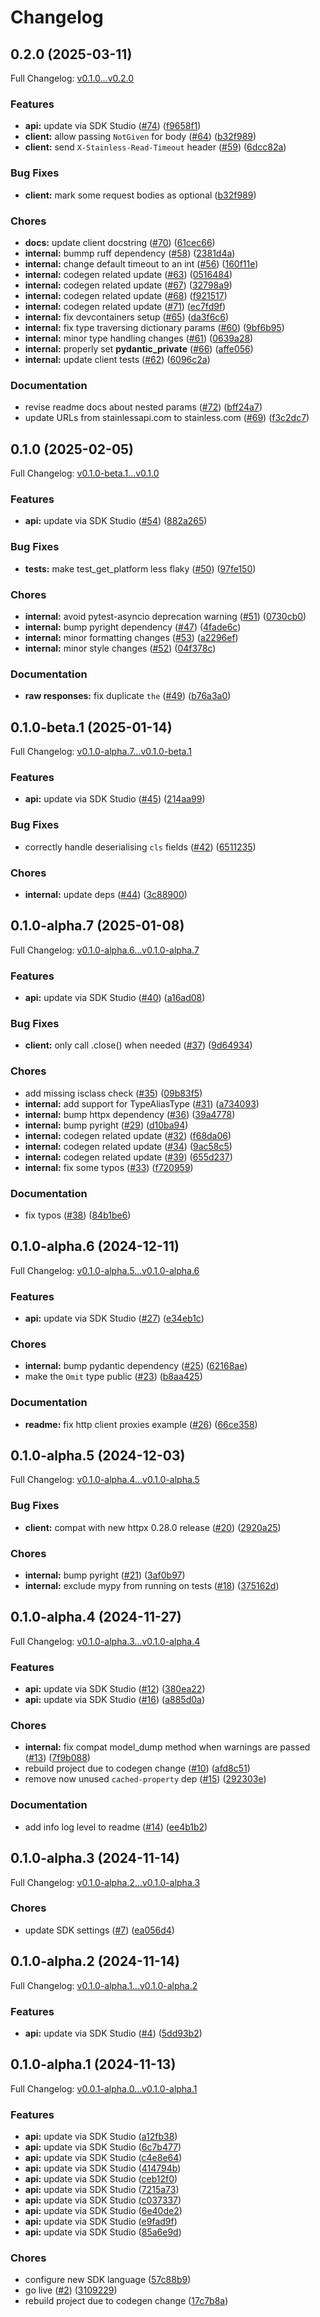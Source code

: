 # Changelog

## 0.2.0 (2025-03-11)

Full Changelog: [v0.1.0...v0.2.0](https://github.com/prelude-so/python-sdk/compare/v0.1.0...v0.2.0)

### Features

* **api:** update via SDK Studio ([#74](https://github.com/prelude-so/python-sdk/issues/74)) ([f9658f1](https://github.com/prelude-so/python-sdk/commit/f9658f1ebacf25f72ae9a8e9076958055c2de570))
* **client:** allow passing `NotGiven` for body ([#64](https://github.com/prelude-so/python-sdk/issues/64)) ([b32f989](https://github.com/prelude-so/python-sdk/commit/b32f98934973c8c2cfacd3ad9a6c0817405ec3c9))
* **client:** send `X-Stainless-Read-Timeout` header ([#59](https://github.com/prelude-so/python-sdk/issues/59)) ([6dcc82a](https://github.com/prelude-so/python-sdk/commit/6dcc82a592bdad9316eae8ab7b93095d2176caf3))


### Bug Fixes

* **client:** mark some request bodies as optional ([b32f989](https://github.com/prelude-so/python-sdk/commit/b32f98934973c8c2cfacd3ad9a6c0817405ec3c9))


### Chores

* **docs:** update client docstring ([#70](https://github.com/prelude-so/python-sdk/issues/70)) ([61cec66](https://github.com/prelude-so/python-sdk/commit/61cec666606b1999db0d6c7bc08e77aa2aed869e))
* **internal:** bummp ruff dependency ([#58](https://github.com/prelude-so/python-sdk/issues/58)) ([2381d4a](https://github.com/prelude-so/python-sdk/commit/2381d4a22cfd032f97470e0d012b6fc8a133305c))
* **internal:** change default timeout to an int ([#56](https://github.com/prelude-so/python-sdk/issues/56)) ([160f11e](https://github.com/prelude-so/python-sdk/commit/160f11e767ab3d5f7f1fdd8e423a6277a651fc82))
* **internal:** codegen related update ([#63](https://github.com/prelude-so/python-sdk/issues/63)) ([0516484](https://github.com/prelude-so/python-sdk/commit/05164849027af87dba0911340086b7904a7171f2))
* **internal:** codegen related update ([#67](https://github.com/prelude-so/python-sdk/issues/67)) ([32798a9](https://github.com/prelude-so/python-sdk/commit/32798a95e57769f4fc29abac8ba2dcd58d55a6ef))
* **internal:** codegen related update ([#68](https://github.com/prelude-so/python-sdk/issues/68)) ([f921517](https://github.com/prelude-so/python-sdk/commit/f921517c1c0b0c8197886f6948cecf56a1fdea87))
* **internal:** codegen related update ([#71](https://github.com/prelude-so/python-sdk/issues/71)) ([ec7fd9f](https://github.com/prelude-so/python-sdk/commit/ec7fd9feb6f45caf98d9667072910b6a0ebfc25d))
* **internal:** fix devcontainers setup ([#65](https://github.com/prelude-so/python-sdk/issues/65)) ([da3f6c6](https://github.com/prelude-so/python-sdk/commit/da3f6c6f48241dfe0909aabeb3eec2ba83c0e8ef))
* **internal:** fix type traversing dictionary params ([#60](https://github.com/prelude-so/python-sdk/issues/60)) ([9bf6b95](https://github.com/prelude-so/python-sdk/commit/9bf6b958c8b1ac01d191fb3ffdad7beb9ad0f06a))
* **internal:** minor type handling changes ([#61](https://github.com/prelude-so/python-sdk/issues/61)) ([0639a28](https://github.com/prelude-so/python-sdk/commit/0639a28c925209b6d2adb2d3022f350044bf5995))
* **internal:** properly set __pydantic_private__ ([#66](https://github.com/prelude-so/python-sdk/issues/66)) ([affe056](https://github.com/prelude-so/python-sdk/commit/affe056afdc01fc46d7dc23a003b69bb8528c16d))
* **internal:** update client tests ([#62](https://github.com/prelude-so/python-sdk/issues/62)) ([6096c2a](https://github.com/prelude-so/python-sdk/commit/6096c2aff213dca771b4e8f8675569e1bc1d1edf))


### Documentation

* revise readme docs about nested params ([#72](https://github.com/prelude-so/python-sdk/issues/72)) ([bff24a7](https://github.com/prelude-so/python-sdk/commit/bff24a785fbd56e126249cbfbc8f2af5c179b8a6))
* update URLs from stainlessapi.com to stainless.com ([#69](https://github.com/prelude-so/python-sdk/issues/69)) ([f3c2dc7](https://github.com/prelude-so/python-sdk/commit/f3c2dc7a219c04490aa22cdab677410136dc09d3))

## 0.1.0 (2025-02-05)

Full Changelog: [v0.1.0-beta.1...v0.1.0](https://github.com/prelude-so/python-sdk/compare/v0.1.0-beta.1...v0.1.0)

### Features

* **api:** update via SDK Studio ([#54](https://github.com/prelude-so/python-sdk/issues/54)) ([882a265](https://github.com/prelude-so/python-sdk/commit/882a265dbfd660fa86be9fceafd3bf095f332a7f))


### Bug Fixes

* **tests:** make test_get_platform less flaky ([#50](https://github.com/prelude-so/python-sdk/issues/50)) ([97fe150](https://github.com/prelude-so/python-sdk/commit/97fe150523ae369a3c1729c8a64ddcdbc2660fc6))


### Chores

* **internal:** avoid pytest-asyncio deprecation warning ([#51](https://github.com/prelude-so/python-sdk/issues/51)) ([0730cb0](https://github.com/prelude-so/python-sdk/commit/0730cb06e3db10b3a2ab537a23eafbe469e6b316))
* **internal:** bump pyright dependency ([#47](https://github.com/prelude-so/python-sdk/issues/47)) ([4fade6c](https://github.com/prelude-so/python-sdk/commit/4fade6ce965301b6fd4285c6192ce81b078296d6))
* **internal:** minor formatting changes ([#53](https://github.com/prelude-so/python-sdk/issues/53)) ([a2296ef](https://github.com/prelude-so/python-sdk/commit/a2296ef6d9581d4557832e42d683ec6a503b9b2e))
* **internal:** minor style changes ([#52](https://github.com/prelude-so/python-sdk/issues/52)) ([04f378c](https://github.com/prelude-so/python-sdk/commit/04f378c43cdcc795ca4a4967075db0f1480bf358))


### Documentation

* **raw responses:** fix duplicate `the` ([#49](https://github.com/prelude-so/python-sdk/issues/49)) ([b76a3a0](https://github.com/prelude-so/python-sdk/commit/b76a3a0e0376777859a1e938015309fc569734b0))

## 0.1.0-beta.1 (2025-01-14)

Full Changelog: [v0.1.0-alpha.7...v0.1.0-beta.1](https://github.com/prelude-so/python-sdk/compare/v0.1.0-alpha.7...v0.1.0-beta.1)

### Features

* **api:** update via SDK Studio ([#45](https://github.com/prelude-so/python-sdk/issues/45)) ([214aa99](https://github.com/prelude-so/python-sdk/commit/214aa996f4ffea2c40030b938f205562d608c144))


### Bug Fixes

* correctly handle deserialising `cls` fields ([#42](https://github.com/prelude-so/python-sdk/issues/42)) ([6511235](https://github.com/prelude-so/python-sdk/commit/65112351b9c6767bbd3447b17ebab220bf04e34d))


### Chores

* **internal:** update deps ([#44](https://github.com/prelude-so/python-sdk/issues/44)) ([3c88900](https://github.com/prelude-so/python-sdk/commit/3c8890016b22448529967e11b9082721f8c5954c))

## 0.1.0-alpha.7 (2025-01-08)

Full Changelog: [v0.1.0-alpha.6...v0.1.0-alpha.7](https://github.com/prelude-so/python-sdk/compare/v0.1.0-alpha.6...v0.1.0-alpha.7)

### Features

* **api:** update via SDK Studio ([#40](https://github.com/prelude-so/python-sdk/issues/40)) ([a16ad08](https://github.com/prelude-so/python-sdk/commit/a16ad08cc54132be9f0d3553b21d98ca983edcba))


### Bug Fixes

* **client:** only call .close() when needed ([#37](https://github.com/prelude-so/python-sdk/issues/37)) ([9d64934](https://github.com/prelude-so/python-sdk/commit/9d64934403b4cfa4becd15b3d4f9934354ce1135))


### Chores

* add missing isclass check ([#35](https://github.com/prelude-so/python-sdk/issues/35)) ([09b83f5](https://github.com/prelude-so/python-sdk/commit/09b83f50fd71367bee93758a31cd53621ba56ab3))
* **internal:** add support for TypeAliasType ([#31](https://github.com/prelude-so/python-sdk/issues/31)) ([a734093](https://github.com/prelude-so/python-sdk/commit/a7340937bba33d659b17e001c3dc98d7f4b8d009))
* **internal:** bump httpx dependency ([#36](https://github.com/prelude-so/python-sdk/issues/36)) ([39a4778](https://github.com/prelude-so/python-sdk/commit/39a4778690edc67b96e4b7a67e8d75b3d184502a))
* **internal:** bump pyright ([#29](https://github.com/prelude-so/python-sdk/issues/29)) ([d10ba94](https://github.com/prelude-so/python-sdk/commit/d10ba94c17a48a69d6de2551f91d417dfd1a14e2))
* **internal:** codegen related update ([#32](https://github.com/prelude-so/python-sdk/issues/32)) ([f68da06](https://github.com/prelude-so/python-sdk/commit/f68da06af9e1db5524256ee91adeb46746e2d9ce))
* **internal:** codegen related update ([#34](https://github.com/prelude-so/python-sdk/issues/34)) ([9ac58c5](https://github.com/prelude-so/python-sdk/commit/9ac58c502a1247208c6bc77d482f87b6389dd1a9))
* **internal:** codegen related update ([#39](https://github.com/prelude-so/python-sdk/issues/39)) ([655d237](https://github.com/prelude-so/python-sdk/commit/655d237f79cf048671378fdfa340b9c32cc36484))
* **internal:** fix some typos ([#33](https://github.com/prelude-so/python-sdk/issues/33)) ([f720959](https://github.com/prelude-so/python-sdk/commit/f72095954c5f648759c52261916944c4363f2614))


### Documentation

* fix typos ([#38](https://github.com/prelude-so/python-sdk/issues/38)) ([84b1be6](https://github.com/prelude-so/python-sdk/commit/84b1be6c4450fbed3d9436dc48ad22a10ec75e0d))

## 0.1.0-alpha.6 (2024-12-11)

Full Changelog: [v0.1.0-alpha.5...v0.1.0-alpha.6](https://github.com/prelude-so/python-sdk/compare/v0.1.0-alpha.5...v0.1.0-alpha.6)

### Features

* **api:** update via SDK Studio ([#27](https://github.com/prelude-so/python-sdk/issues/27)) ([e34eb1c](https://github.com/prelude-so/python-sdk/commit/e34eb1c2f450d5068cce21d414d3a4a04c3b0766))


### Chores

* **internal:** bump pydantic dependency ([#25](https://github.com/prelude-so/python-sdk/issues/25)) ([62168ae](https://github.com/prelude-so/python-sdk/commit/62168aeb00400db101ef33e54b8c3d8446bea8f4))
* make the `Omit` type public ([#23](https://github.com/prelude-so/python-sdk/issues/23)) ([b8aa425](https://github.com/prelude-so/python-sdk/commit/b8aa425a77c73290a46dba106cb7277e67d1bf0f))


### Documentation

* **readme:** fix http client proxies example ([#26](https://github.com/prelude-so/python-sdk/issues/26)) ([66ce358](https://github.com/prelude-so/python-sdk/commit/66ce358d153fef76d64827abe99907badb64d220))

## 0.1.0-alpha.5 (2024-12-03)

Full Changelog: [v0.1.0-alpha.4...v0.1.0-alpha.5](https://github.com/prelude-so/python-sdk/compare/v0.1.0-alpha.4...v0.1.0-alpha.5)

### Bug Fixes

* **client:** compat with new httpx 0.28.0 release ([#20](https://github.com/prelude-so/python-sdk/issues/20)) ([2920a25](https://github.com/prelude-so/python-sdk/commit/2920a25772e640ee100d332658b79836ae0e6375))


### Chores

* **internal:** bump pyright ([#21](https://github.com/prelude-so/python-sdk/issues/21)) ([3af0b97](https://github.com/prelude-so/python-sdk/commit/3af0b979ddee008fc9dabd2a3d7ce78727df3e03))
* **internal:** exclude mypy from running on tests ([#18](https://github.com/prelude-so/python-sdk/issues/18)) ([375162d](https://github.com/prelude-so/python-sdk/commit/375162d3e52d77faeaf3970a531a32ef60a50815))

## 0.1.0-alpha.4 (2024-11-27)

Full Changelog: [v0.1.0-alpha.3...v0.1.0-alpha.4](https://github.com/prelude-so/python-sdk/compare/v0.1.0-alpha.3...v0.1.0-alpha.4)

### Features

* **api:** update via SDK Studio ([#12](https://github.com/prelude-so/python-sdk/issues/12)) ([380ea22](https://github.com/prelude-so/python-sdk/commit/380ea22a509deeb05b9b27af7b21aae5a70b4380))
* **api:** update via SDK Studio ([#16](https://github.com/prelude-so/python-sdk/issues/16)) ([a885d0a](https://github.com/prelude-so/python-sdk/commit/a885d0a4aaa978adf582c8743011765dfc65614f))


### Chores

* **internal:** fix compat model_dump method when warnings are passed ([#13](https://github.com/prelude-so/python-sdk/issues/13)) ([7f9b088](https://github.com/prelude-so/python-sdk/commit/7f9b08842698d0eb6911464089583d56db63e0cf))
* rebuild project due to codegen change ([#10](https://github.com/prelude-so/python-sdk/issues/10)) ([afd8c51](https://github.com/prelude-so/python-sdk/commit/afd8c5127bce604ba78290aaf62659a3c02471a5))
* remove now unused `cached-property` dep ([#15](https://github.com/prelude-so/python-sdk/issues/15)) ([292303e](https://github.com/prelude-so/python-sdk/commit/292303e362071f1ba1d7ce2e8311653e4c4ec3f6))


### Documentation

* add info log level to readme ([#14](https://github.com/prelude-so/python-sdk/issues/14)) ([ee4b1b2](https://github.com/prelude-so/python-sdk/commit/ee4b1b2cbfbec80d0ec43cb8e7c54cd0acaad7b9))

## 0.1.0-alpha.3 (2024-11-14)

Full Changelog: [v0.1.0-alpha.2...v0.1.0-alpha.3](https://github.com/prelude-so/python-sdk/compare/v0.1.0-alpha.2...v0.1.0-alpha.3)

### Chores

* update SDK settings ([#7](https://github.com/prelude-so/python-sdk/issues/7)) ([ea056d4](https://github.com/prelude-so/python-sdk/commit/ea056d4e561e83d012c758ffcc5b8b60c0be28f5))

## 0.1.0-alpha.2 (2024-11-14)

Full Changelog: [v0.1.0-alpha.1...v0.1.0-alpha.2](https://github.com/prelude-so/python-sdk/compare/v0.1.0-alpha.1...v0.1.0-alpha.2)

### Features

* **api:** update via SDK Studio ([#4](https://github.com/prelude-so/python-sdk/issues/4)) ([5dd93b2](https://github.com/prelude-so/python-sdk/commit/5dd93b2620abcec8e912c4c7019edaf6265b62a2))

## 0.1.0-alpha.1 (2024-11-13)

Full Changelog: [v0.0.1-alpha.0...v0.1.0-alpha.1](https://github.com/prelude-so/python-sdk/compare/v0.0.1-alpha.0...v0.1.0-alpha.1)

### Features

* **api:** update via SDK Studio ([a12fb38](https://github.com/prelude-so/python-sdk/commit/a12fb38d4c48b0719866317a5255082e24e10924))
* **api:** update via SDK Studio ([6c7b477](https://github.com/prelude-so/python-sdk/commit/6c7b477531e451af0b8d2026439d90cf86927ba5))
* **api:** update via SDK Studio ([c4e8e64](https://github.com/prelude-so/python-sdk/commit/c4e8e6495a0144ee4cc15acef97dd19ec620a983))
* **api:** update via SDK Studio ([414794b](https://github.com/prelude-so/python-sdk/commit/414794bb59f6f7369e284c6d2397876af966654e))
* **api:** update via SDK Studio ([ceb12f0](https://github.com/prelude-so/python-sdk/commit/ceb12f0e846918722f0dd0a95f3621a933f865f1))
* **api:** update via SDK Studio ([7215a73](https://github.com/prelude-so/python-sdk/commit/7215a73eb5de3eb54c8b1fc061aa364858489dcf))
* **api:** update via SDK Studio ([c037337](https://github.com/prelude-so/python-sdk/commit/c0373374764304163e5b7de137408c88d35e7dc8))
* **api:** update via SDK Studio ([6e40de2](https://github.com/prelude-so/python-sdk/commit/6e40de26cdbc73a6e3bdff03e346dc34510d2eb3))
* **api:** update via SDK Studio ([e9fad9f](https://github.com/prelude-so/python-sdk/commit/e9fad9f7cd6638ef39b288d8f7d111a78d29fa43))
* **api:** update via SDK Studio ([85a6e9d](https://github.com/prelude-so/python-sdk/commit/85a6e9d7a923856748323abbe9c626dcff6f99bc))


### Chores

* configure new SDK language ([57c88b9](https://github.com/prelude-so/python-sdk/commit/57c88b95e0cbd5d6ea76e24019145ab5ed173438))
* go live ([#2](https://github.com/prelude-so/python-sdk/issues/2)) ([3109229](https://github.com/prelude-so/python-sdk/commit/3109229a622a9968d7d97709ccfedf84f4676335))
* rebuild project due to codegen change ([17c7b8a](https://github.com/prelude-so/python-sdk/commit/17c7b8a6dbc66b3c1db8560dee6633529e22bb0a))
